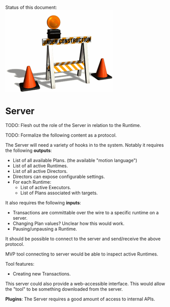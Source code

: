 Status of this document:
![](../_assets/under-construction-flashing-barracade-animation.gif)

# Server

TODO: Flesh out the role of the Server in relation to the Runtime.

TODO: Formalize the following content as a protocol.

The Server will need a variety of hooks in to the system. Notably it requires the following **outputs**:

- List of all available Plans. (the available "motion language")
- List of all active Runtimes.
- List of all active Directors.
- Directors can expose configurable settings.
- For each Runtime:
  - List of active Executors.
  - List of Plans associated with targets.

It also requires the following **inputs**:

- Transactions are committable over the wire to a specific runtime on a server.
- Changing Plan values? Unclear how this would work.
- Pausing/unpausing a Runtime.

It should be possible to connect to the server and send/receive the above protocol.

MVP tool connecting to server would be able to inspect active Runtimes.

Tool features:

- Creating new Transactions.

This server could also provide a web-accessible interface. This would allow the "tool" to be something downloaded from the server.

**Plugins**: The Server requires a good amount of access to internal APIs.